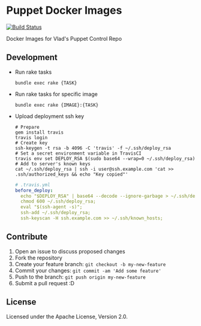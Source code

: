 # Puppet Docker Images
[![Build Status](https://travis-ci.org/vghn/puppet-docker.svg?branch=master)](https://travis-ci.org/vghn/puppet_docker)

Docker Images for Vlad's Puppet Control Repo

## Development

- Run rake tasks

  ```SH
  bundle exec rake {TASK}
  ```
- Run rake tasks for specific image

  ```SH
  bundle exec rake {IMAGE}:{TASK}
  ```

- Upload deployment ssh key

  ```SH
  # Prepare
  gem install travis
  travis login
  # Create key
  ssh-keygen -t rsa -b 4096 -C 'travis' -f ~/.ssh/deploy_rsa
  # Set a secret environment variable in TravisCI
  travis env set DEPLOY_RSA $(sudo base64 --wrap=0 ~/.ssh/deploy_rsa)
  # Add to server's known keys
  cat ~/.ssh/deploy_rsa | ssh -i user@ssh.example.com 'cat >> .ssh/authorized_keys && echo "Key copied"'
  ```

  ```YAML
  # .travis.yml
  before_deploy:
    echo "$DEPLOY_RSA" | base64 --decode --ignore-garbage > ~/.ssh/deploy_rsa;
    chmod 600 ~/.ssh/deploy_rsa;
    eval "$(ssh-agent -s)";
    ssh-add ~/.ssh/deploy_rsa;
    ssh-keyscan -H ssh.example.com >> ~/.ssh/known_hosts;
  ```

## Contribute

1. Open an issue to discuss proposed changes
2. Fork the repository
3. Create your feature branch: `git checkout -b my-new-feature`
4. Commit your changes: `git commit -am 'Add some feature'`
5. Push to the branch: `git push origin my-new-feature`
6. Submit a pull request :D

## License
Licensed under the Apache License, Version 2.0.
